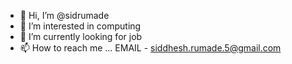 - 👋 Hi, I’m @sidrumade
- 👀 I’m interested in computing
- 🌱 I’m currently looking for job
- 📫 How to reach me ...
EMAIL - siddhesh.rumade.5@gmail.com

<!---
sidrumade/sidrumade is a ✨ special ✨ repository because its `README.md` (this file) appears on your GitHub profile.
You can click the Preview link to take a look at your changes.
--->
